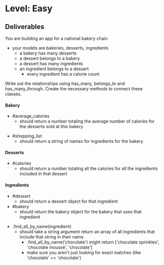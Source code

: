 # Level: Easy

## Deliverables

You are building an app for a national bakery chain

- your models are bakeries, desserts, ingredients
  - a bakery has many desserts
  - a dessert belongs to a bakery
  - a dessert has many ingredients
  - an ingredient belongs to a dessert
    - every ingredient has a calorie count

Write out the relationships using has_many, belongs_to and has_many_through.
Create the necessary methods to connect these classes.

#### Bakery

<!-- - #ingredients
  - should return an array of ingredients for the bakery's desserts -->
<!-- - #desserts
  - should return an array of desserts the bakery makes -->
- #average_calories
  - should return a number totaling the average number of calories for the desserts sold at this bakery
<!-- - .all
  - should return an array of all bakeries -->
- #shopping_list
  - should return a string of names for ingredients for the bakery

#### Desserts

<!-- - #ingredients
  - should return an array of ingredients for the dessert -->
<!-- - #bakery
  - should return the bakery object for the dessert -->
- #calories
  - should return a number totaling all the calories for all the ingredients included in that dessert
<!-- - .all
  - should return an array of all desserts -->

#### Ingredients

- #dessert
  - should return a dessert object for that ingredient
- #bakery
  - should return the bakery object for the bakery that uses that ingredient
<!-- - .all
  - should return an array of all ingredients -->
- .find_all_by_name(ingredient)
  - should take a string argument return an array of all ingredients that
    include that string in their name
    - .find_all_by_name('chocolate') might return ['chocolate sprinkles',
      'chocolate mousse', 'chocolate']
    - make sure you aren't just looking for exact matches (like 'chocolate' ==
      'chocolate')
